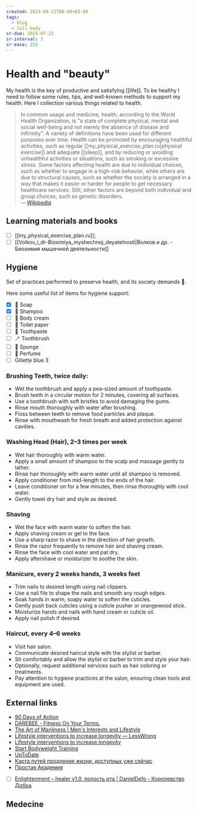 ```yaml
---
created: 2023-09-21T00:00+03:00
tags:
  - blog
  - full-body
sr-due: 2025-07-22
sr-interval: 1
sr-ease: 223
---
```


# Health and "beauty"

My health is the key of productive and satisfying [[life]]. To be healthy I need to follow some rules, tips, and well-known methods to support my health. Here I collection various things related to health.

> In common usage and medicine, health, according to the World Health Organization, is "a state of complete physical, mental and social well-being and not merely the absence of disease and infirmity". A variety of definitions have been used for different purposes over time. Health can be promoted by encouraging healthful activities, such as regular [[my_physical_exercise_plan.ru|physical exercise]] and adequate [[sleep]], and by reducing or avoiding unhealthful activities or situations, such as smoking or excessive stress. Some factors affecting health are due to individual choices, such as whether to engage in a high-risk behavior, while others are due to structural causes, such as whether the society is arranged in a way that makes it easier or harder for people to get necessary healthcare services. Still, other factors are beyond both individual and group choices, such as genetic disorders.\
> — <cite>[Wikipedia](https://en.wikipedia.org/wiki/Health)</cite>

## Learning materials and books

- [ ] [[my_physical_exercise_plan.ru]];
- [ ] [[Volkov_i_dr-Bioximiya_myshechnoj_deyatelnosti\|Волков и др. - Биохимия мышечной деятельности]]

## Hygiene

Set of practices performed to preserve health, and its society demands 🤔.

Here some useful list of items for hygiene support:

- [x] 🧼 Soap
- [x] 🧴 Shampoo
- [ ] 🧴 Body cream
- [ ] 🧻 Toilet paper
- [ ] 🦷 Toothpaste
- [ ] 🪥 Toothbrush
- [ ] 🧽 Sponge
- [ ] 🌸 Perfume
- [ ] Gillette blue 3

### Brushing Teeth, twice daily:

- Wet the toothbrush and apply a pea-sized amount of toothpaste.
- Brush teeth in a circular motion for 2 minutes, covering all surfaces.
- Use a toothbrush with soft bristles to avoid damaging the gums.
- Rinse mouth thoroughly with water after brushing.
- Floss between teeth to remove food particles and plaque.
- Rinse with mouthwash for fresh breath and added protection against cavities.

### Washing Head (Hair), 2–3 times per week

- Wet hair thoroughly with warm water.
- Apply a small amount of shampoo to the scalp and massage gently to lather.
- Rinse hair thoroughly with warm water until all shampoo is removed.
- Apply conditioner from mid-length to the ends of the hair.
- Leave conditioner on for a few minutes, then rinse thoroughly with cool water.
- Gently towel dry hair and style as desired.

### Shaving

- Wet the face with warm water to soften the hair.
- Apply shaving cream or gel to the face.
- Use a sharp razor to shave in the direction of hair growth.
- Rinse the razor frequently to remove hair and shaving cream.
- Rinse the face with cool water and pat dry.
- Apply aftershave or moisturizer to soothe the skin.

### Manicure, every 2 weeks hands, 3 weeks feet

- Trim nails to desired length using nail clippers.
- Use a nail file to shape the nails and smooth any rough edges.
- Soak hands in warm, soapy water to soften the cuticles.
- Gently push back cuticles using a cuticle pusher or orangewood stick.
- Moisturize hands and nails with hand cream or cuticle oil.
- Apply nail polish if desired.

### Haircut, every 4–6 weeks

- Visit hair salon.
- Communicate desired haircut style with the stylist or barber.
- Sit comfortably and allow the stylist or barber to trim and style your hair.
- Optionally, request additional services such as hair coloring or treatments.
- Pay attention to hygiene practices at the salon, ensuring clean tools and equipment are used.

## External links

- [90 Days of Action](https://darebee.com/programs/90-days-of-action.html)
- [DAREBEE - Fitness On Your Terms.](https://darebee.com/)
- [The Art of Manliness | Men's Interests and Lifestyle](https://www.artofmanliness.com/)
- [Lifestyle interventions to increase longevity — LessWrong](https://www.lesswrong.com/posts/PhXENjdXiHhsWGfQo/lifestyle-interventions-to-increase-longevity)
- [Lifestyle interventions to increase longevity](http://www.startbodyweight.com/)
- [Start Bodyweight Training](http://www.startbodyweight.com/)
- [UpToDate](https://www.uptodate.com/contents/search)
- [Карта путей продления жизни, доступных уже сейчас](https://antiage.community/generalarticle/1242-karta-putej-prodleniya-zhizni-dostupnykh-uzhe-sejchas-chernovik-alekseya-turchina)
- [Простая Академия](https://prosto.academy/)

- [ ] [Enlightenment – healer v1.0, полость рта | DanielDefo - Королевство Добра](https://danieldefo.ru/threads/enlightenment-healer-v1-0.14516/#post-781108)

## Medecine
